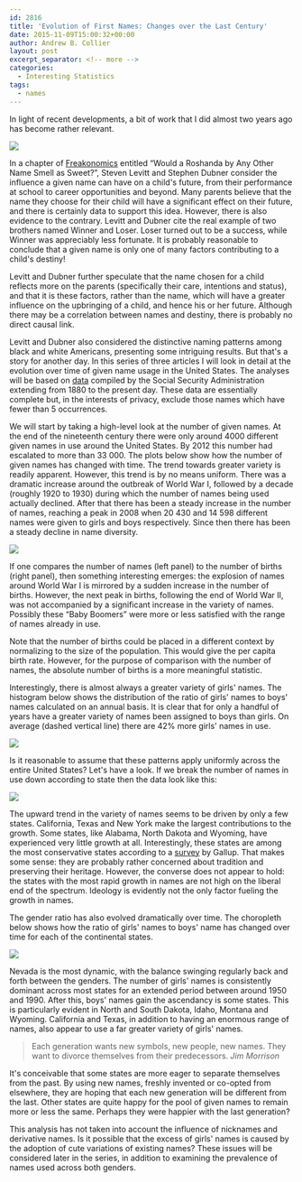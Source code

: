```yaml
---
id: 2816
title: 'Evolution of First Names: Changes over the Last Century'
date: 2015-11-09T15:00:32+00:00
author: Andrew B. Collier
layout: post
excerpt_separator: <!-- more -->
categories:
  - Interesting Statistics
tags:
  - names
---
```

In light of recent developments, a bit of work that I did almost two years ago has become rather relevant.

<img src="{{ site.baseurl }}/static/img/2015/11/baby-collier.jpg">

<!-- more -->

In a chapter of [Freakonomics](https://en.wikipedia.org/wiki/Freakonomics) entitled “Would a Roshanda by Any Other Name Smell as Sweet?”, Steven Levitt and Stephen Dubner consider the influence a given name can have on a child's future, from their performance at school to career opportunities and beyond. Many parents believe that the name they choose for their child will have a significant effect on their future, and there is certainly data to support this idea. However, there is also evidence to the contrary. Levitt and Dubner cite the real example of two brothers named Winner and Loser. Loser turned out to be a success, while Winner was appreciably less fortunate. It is probably reasonable to conclude that a given name is only one of many factors contributing to a child's destiny!

Levitt and Dubner further speculate that the name chosen for a child reflects more on the parents (specifically their care, intentions and status), and that it is these factors, rather than the name, which will have a greater influence on the upbringing of a child, and hence his or her future. Although there may be a correlation between names and destiny, there is probably no direct causal link.

Levitt and Dubner also considered the distinctive naming patterns among black and white Americans, presenting some intriguing results. But that's a story for another day. In this series of three articles I will look in detail at the evolution over time of given name usage in the United States. The analyses will be based on [data](http://www.ssa.gov/oact/babynames/limits.html) compiled by the Social Security Administration extending from 1880 to the present day. These data are essentially complete but, in the interests of privacy, exclude those names which have fewer than 5 occurrences.

We will start by taking a high-level look at the number of given names. At the end of the nineteenth century there were only around 4000 different given names in use around the United States. By 2012 this number had escalated to more than 33 000. The plots below show how the number of given names has changed with time. The trend towards greater variety is readily apparent. However, this trend is by no means uniform. There was a dramatic increase around the outbreak of World War I, followed by a decade (roughly 1920 to 1930) during which the number of names being used actually declined. After that there has been a steady increase in the number of names, reaching a peak in 2008 when 20 430 and 14 598 different names were given to girls and boys respectively. Since then there has been a steady decline in name diversity.

<img src="{{ site.baseurl }}/static/img/2015/11/count-gender-year.png">

If one compares the number of names (left panel) to the number of births (right panel), then something interesting emerges: the explosion of names around World War I is mirrored by a sudden increase in the number of births. However, the next peak in births, following the end of World War II, was not accompanied by a significant increase in the variety of names. Possibly these “Baby Boomers” were more or less satisfied with the range of names already in use.

Note that the number of births could be placed in a different context by normalizing to the size of the population. This would give the per capita birth rate. However, for the purpose of comparison with the number of names, the absolute number of births is a more meaningful statistic.

Interestingly, there is almost always a greater variety of girls' names. The histogram below shows the distribution of the ratio of girls' names to boys' names calculated on an annual basis. It is clear that for only a handful of years have a greater variety of names been assigned to boys than girls. On average (dashed vertical line) there are 42% more girls' names in use.

<img src="{{ site.baseurl }}/static/img/2015/11/gender-name-ratio.png">

Is it reasonable to assume that these patterns apply uniformly across the entire United States? Let's have a look. If we break the number of names in use down according to state then the data look like this:

<img src="{{ site.baseurl }}/static/img/2015/11/name-year-gender-heatmap.png">

The upward trend in the variety of names seems to be driven by only a few states. California, Texas and New York make the largest contributions to the growth. Some states, like Alabama, North Dakota and Wyoming, have experienced very little growth at all. Interestingly, these states are among the most conservative states according to a [survey](http://www.theblaze.com/stories/2013/02/01/here-are-the-most-conservative-liberal-states/) by Gallup. That makes some sense: they are probably rather concerned about tradition and preserving their heritage. However, the converse does not appear to hold: the states with the most rapid growth in names are not high on the liberal end of the spectrum. Ideology is evidently not the only factor fueling the growth in names.

The gender ratio has also evolved dramatically over time. The choropleth below shows how the ratio of girls' names to boys' name has changed over time for each of the continental states.

<img src="{{ site.baseurl }}/static/img/2015/11/choropleth-ratio-anim.gif">

Nevada is the most dynamic, with the balance swinging regularly back and forth between the genders. The number of girls' names is consistently dominant across most states for an extended period between around 1950 and 1990. After this, boys' names gain the ascendancy is some states. This is particularly evident in North and South Dakota, Idaho, Montana and Wyoming. California and Texas, in addition to having an enormous range of names, also appear to use a far greater variety of girls' names.

<blockquote>
Each generation wants new symbols, new people, new names. They want to divorce themselves from their predecessors.
<cite>Jim Morrison</cite> 
</blockquote>

It's conceivable that some states are more eager to separate themselves from the past. By using new names, freshly invented or co-opted from elsewhere, they are hoping that each new generation will be different from the last. Other states are quite happy for the pool of given names to remain more or less the same. Perhaps they were happier with the last generation?

This analysis has not taken into account the influence of nicknames and derivative names. Is it possible that the excess of girls' names is caused by the adoption of cute variations of existing names? These issues will be considered later in the series, in addition to examining the prevalence of names used across both genders.

